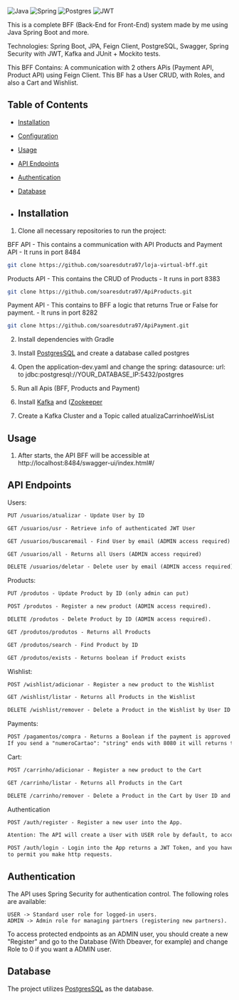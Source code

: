 ![Java](https://img.shields.io/badge/java-%23ED8B00.svg?style=for-the-badge&logo=openjdk&logoColor=white)
![Spring](https://img.shields.io/badge/spring-%236DB33F.svg?style=for-the-badge&logo=spring&logoColor=white)
![Postgres](https://img.shields.io/badge/postgres-%23316192.svg?style=for-the-badge&logo=postgresql&logoColor=white)
![JWT](https://img.shields.io/badge/JWT-black?style=for-the-badge&logo=JSON%20web%20tokens)

This is a complete BFF (Back-End for Front-End) system made by me using Java Spring Boot and more.

Technologies: Spring Boot, JPA, Feign Client, PostgreSQL, Swagger, Spring Security with JWT, Kafka and JUnit + Mockito tests.

This BFF Contains: 
A communication with 2 others APis (Payment API, Product API) using Feign Client.
This BF has a User CRUD, with Roles, and also a Cart and Wishlist.

## Table of Contents

- [Installation](#installation)
- [Configuration](#configuration)
- [Usage](#usage)
- [API Endpoints](#api-endpoints)
- [Authentication](#authentication)
- [Database](#database)

- ## Installation

1. Clone all necessary repositories to run the project:

BFF API - This contains a communication with API Products and Payment API - It runs in port 8484

```bash
git clone https://github.com/soaresdutra97/loja-virtual-bff.git
```

Products API - This contains the CRUD of Products - It runs in port 8383

```bash
git clone https://github.com/soaresdutra97/ApiProducts.git
```

Payment API - This contains to BFF a logic that returns True or False for payment. - It runs in port 8282

```bash
git clone https://github.com/soaresdutra97/ApiPayment.git
```


2. Install dependencies with Gradle

3. Install [PostgresSQL](https://www.postgresql.org/) and create a database called postgres

4.  Open the application-dev.yaml and change the spring: datasource: url: to jdbc:postgresql://YOUR_DATABASE_IP:5432/postgres

5. Run all Apis (BFF, Products and Payment)

6. Install [Kafka](https://kafka.apache.org/downloads) and ([Zookeeper](https://zookeeper.apache.org/)

7. Create a Kafka Cluster and a Topic called atualizaCarrinhoeWisList


## Usage

1. After starts, the API BFF will be accessible at http://localhost:8484/swagger-ui/index.html#/

## API Endpoints

Users:
```markdown
PUT /usuarios/atualizar - Update User by ID

GET /usuarios/usr - Retrieve info of authenticated JWT User

GET /usuarios/buscaremail - Find User by email (ADMIN access required)

GET /usuarios/all - Returns all Users (ADMIN access required)

DELETE /usuarios/deletar - Delete user by email (ADMIN access required)
```

Products:
```markdown
PUT /produtos - Update Product by ID (only admin can put)

POST /produtos - Register a new product (ADMIN access required).

DELETE /produtos - Delete Product by ID (ADMIN access required).

GET /produtos/produtos - Returns all Products

GET /produtos/search - Find Product by ID

GET /produtos/exists - Returns boolean if Product exists

```

Wishlist:
```markdown
POST /wishlist/adicionar - Register a new product to the Wishlist

GET /wishlist/listar - Returns all Products in the Wishlist

DELETE /wishlist/remover - Delete a Product in the Wishlist by User ID and Product ID
```

Payments:
```markdown
POST /pagamentos/compra - Returns a Boolean if the payment is approved or not.
If you send a "numeroCartao": "string" ends with 8080 it will returns true, else false.
```

Cart:
```markdown
POST /carrinho/adicionar - Register a new product to the Cart

GET /carrinho/listar - Returns all Products in the Cart

DELETE /carrinho/remover - Delete a Product in the Cart by User ID and Product ID
```

Authentication
```markdown
POST /auth/register - Register a new user into the App.

Atention: The API will create a User with USER role by default, to access protected endpoints as an ADMIN user, you should create a new "Register" and go to the Database (With Dbeaver, for example) and change Role to 0 if you want a ADMIN user.

POST /auth/login - Login into the App returns a JWT Token, and you have to put it in "Authorize" section
to permit you make http requests. 
```

## Authentication
The API uses Spring Security for authentication control. The following roles are available:

```
USER -> Standard user role for logged-in users.
ADMIN -> Admin role for managing partners (registering new partners).
```

To access protected endpoints as an ADMIN user, you should create a new "Register" and go to the Database (With Dbeaver, for example) and change Role to 0 if you want a ADMIN user.

## Database
The project utilizes [PostgresSQL](https://www.postgresql.org/) as the database.

